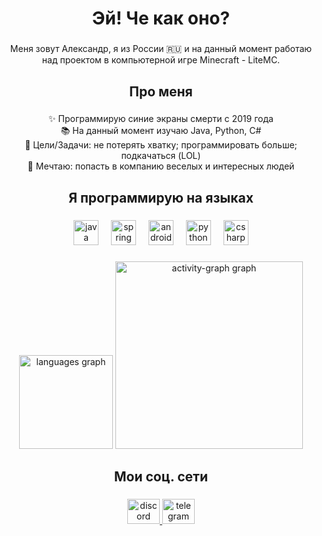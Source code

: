 <h1 align="center">Эй! Че как оно?</h1>

###

<p align="center">Меня зовут Александр, я из России 🇷🇺  и на данный момент работаю над проектом в компьютерной игре Minecraft - LiteMC.</p>

###

<h2 align="center">Про меня</h2>

###

<p align="center">✨ Программирую синие экраны смерти с 2019 года<br>📚 На данный момент изучаю Java, Python, C#<br>🎯 Цели/Задачи: не потерять хватку; программировать больше; подкачаться (LOL)<br>👻 Мечтаю: попасть в компанию веселых и интересных людей</p>

###

<h2 align="center">Я программирую на языках</h2>

###

<div align="center">
  <img src="https://cdn.jsdelivr.net/gh/devicons/devicon/icons/java/java-original.svg" height="40" alt="java logo"  />
  <img width="12" />
  <img src="https://cdn.jsdelivr.net/gh/devicons/devicon/icons/spring/spring-original.svg" height="40" alt="spring logo"  />
  <img width="12" />
  <img src="https://cdn.jsdelivr.net/gh/devicons/devicon/icons/android/android-original.svg" height="40" alt="android logo"  />
  <img width="12" />
  <img src="https://cdn.jsdelivr.net/gh/devicons/devicon/icons/python/python-original.svg" height="40" alt="python logo"  />
  <img width="12" />
  <img src="https://cdn.jsdelivr.net/gh/devicons/devicon/icons/csharp/csharp-original.svg" height="40" alt="csharp logo"  />
</div>

###

<div align="center">
  <img src="https://github-readme-stats.vercel.app/api/top-langs?username=sancheelaaaa&locale=en&hide_title=false&layout=compact&card_width=320&langs_count=5&theme=dracula&hide_border=false&order=2" height="150" alt="languages graph"  />
  <img src="https://github-readme-activity-graph.vercel.app/graph?username=sancheelaaaa&radius=16&theme=react&area=true&order=5" height="300" alt="activity-graph graph"  />
</div>

###

<h2 align="center">Мои соц. сети</h2>

###

<div align="center">
  <a href="https://discord.com/users/348739422360961046/" target="_blank">
    <img src="https://raw.githubusercontent.com/maurodesouza/profile-readme-generator/master/src/assets/icons/social/discord/default.svg" width="52" height="40" alt="discord logo"  />
  </a>
  <a href="https://t.me/sancheelaaa" target="_blank">
    <img src="https://raw.githubusercontent.com/maurodesouza/profile-readme-generator/master/src/assets/icons/social/telegram/default.svg" width="52" height="40" alt="telegram logo"  />
  </a>
</div>

###
